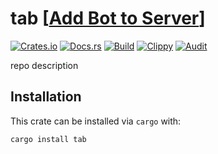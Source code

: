 # tab \[[Add Bot to Server](https://discord.com/api/oauth2/authorize?client_id=888074636661776424&permissions=321998656&scope=bot%20applications.commands)\]
[![Crates.io](https://img.shields.io/crates/v/tab)](https://crates.io/crates/tab) 
[![Docs.rs](https://docs.rs/tab/badge.svg)](https://docs.rs/tab) 
[![Build](https://github.com/Ewpratten/tab/actions/workflows/build.yml/badge.svg)](https://github.com/Ewpratten/tab/actions/workflows/build.yml)
[![Clippy](https://github.com/Ewpratten/tab/actions/workflows/clippy.yml/badge.svg)](https://github.com/Ewpratten/tab/actions/workflows/clippy.yml)
[![Audit](https://github.com/Ewpratten/tab/actions/workflows/audit.yml/badge.svg)](https://github.com/Ewpratten/tab/actions/workflows/audit.yml)


repo description

## Installation

This crate can be installed via `cargo` with:

```sh
cargo install tab
```
